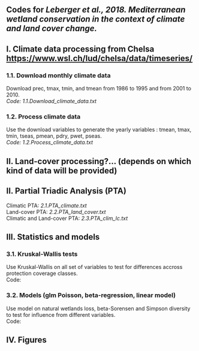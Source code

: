 ## Codes for *Leberger et al., 2018. Mediterranean wetland conservation in the context of climate and land cover change.*

## I. Climate data processing from Chelsa https://www.wsl.ch/lud/chelsa/data/timeseries/

### 1.1. Download monthly climate data
Download prec, tmax, tmin, and tmean from 1986 to 1995 and from 2001 to 2010.\
*Code: 1.1.Download_climate_data.txt*

### 1.2. Process climate data
Use the download variables to generate the yearly variables : tmean, tmax, tmin, tseas, pmean, pdry, pwet, pseas.\
*Code: 1.2.Process_climate_data.txt*

## II. Land-cover processing?... (depends on which kind of data will be provided)

## II. Partial Triadic Analysis (PTA)
Climatic PTA: *2.1.PTA_climate.txt*\
Land-cover PTA: *2.2.PTA_land_cover.txt*\
Climatic and Land-cover PTA: *2.3.PTA_clim_lc.txt*

## III. Statistics and models

### 3.1. Kruskal-Wallis tests
Use Kruskal-Wallis on all set of variables to test for differences accross protection coverage classes.\
Code:

### 3.2. Models (glm Poisson, beta-regression, linear model)
Use model on natural wetlands loss, beta-Sorensen and Simpson diversity to test for influence from different variables.\
Code:

## IV. Figures

